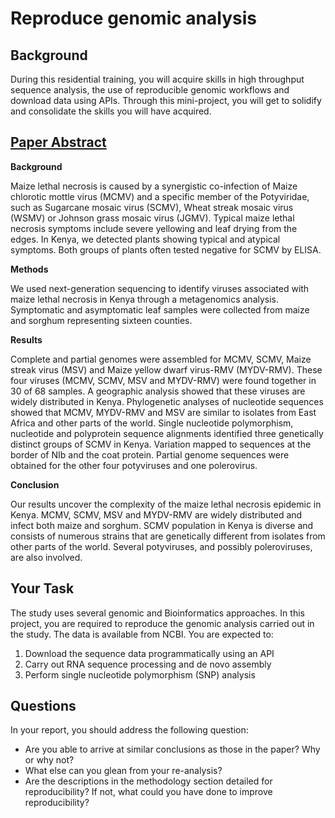# Reproduce genomic analysis

## Background

During this residential training, you will acquire skills in high throughput sequence analysis, the use of reproducible genomic workflows and download data using APIs. Through this mini-project, you will get to solidify and consolidate the skills you will have acquired. 


## [Paper Abstract](https://virologyj.biomedcentral.com/articles/10.1186/s12985-018-0999-2#MOESM1)

**Background**

Maize lethal necrosis is caused by a synergistic co-infection of Maize chlorotic mottle virus (MCMV) and a specific member of the Potyviridae, such as Sugarcane mosaic virus (SCMV), Wheat streak mosaic virus (WSMV) or Johnson grass mosaic virus (JGMV). Typical maize lethal necrosis symptoms include severe yellowing and leaf drying from the edges. In Kenya, we detected plants showing typical and atypical symptoms. Both groups of plants often tested negative for SCMV by ELISA.

**Methods**

We used next-generation sequencing to identify viruses associated with maize lethal necrosis in Kenya through a metagenomics analysis. Symptomatic and asymptomatic leaf samples were collected from maize and sorghum representing sixteen counties.

**Results**

Complete and partial genomes were assembled for MCMV, SCMV, Maize streak virus (MSV) and Maize yellow dwarf virus-RMV (MYDV-RMV). These four viruses (MCMV, SCMV, MSV and MYDV-RMV) were found together in 30 of 68 samples. A geographic analysis showed that these viruses are widely distributed in Kenya. Phylogenetic analyses of nucleotide sequences showed that MCMV, MYDV-RMV and MSV are similar to isolates from East Africa and other parts of the world. Single nucleotide polymorphism, nucleotide and polyprotein sequence alignments identified three genetically distinct groups of SCMV in Kenya. Variation mapped to sequences at the border of NIb and the coat protein. Partial genome sequences were obtained for the other four potyviruses and one polerovirus.

**Conclusion**

Our results uncover the complexity of the maize lethal necrosis epidemic in Kenya. MCMV, SCMV, MSV and MYDV-RMV are widely distributed and infect both maize and sorghum. SCMV population in Kenya is diverse and consists of numerous strains that are genetically different from isolates from other parts of the world. Several potyviruses, and possibly poleroviruses, are also involved.

## Your Task
The study uses several genomic and Bioinformatics approaches. In this project, you are required to reproduce the genomic analysis carried out in the study. The data is available from NCBI. You are expected to:
1. Download the sequence data programmatically using an API
2. Carry out RNA sequence processing and de novo assembly
3. Perform single nucleotide polymorphism (SNP) analysis 

## Questions
In your report, you should address the following question:
- Are you able to arrive at similar conclusions as those in the paper? Why or why not? 
- What else can you glean from your re-analysis?
- Are the descriptions in the methodology section detailed for reproducibility? If not, what could you have done to improve reproducibility?

